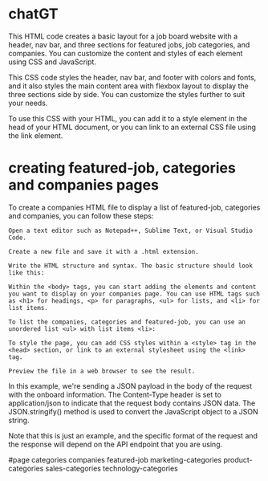 # chatGT

This HTML code creates a basic layout for a job board website with a header, nav bar, and three sections for featured jobs, job categories, and companies. You can customize the content and styles of each element using CSS and JavaScript.

This CSS code styles the header, nav bar, and footer with colors and fonts, and it also styles the main content area with flexbox layout to display the three sections side by side. You can customize the styles further to suit your needs.

To use this CSS with your HTML, you can add it to a style element in the head of your HTML document, or you can link to an external CSS file using the link element.

# creating featured-job, categories and companies pages

To create a companies HTML file to display a list of featured-job, categories and companies, you can follow these steps:

    Open a text editor such as Notepad++, Sublime Text, or Visual Studio Code.

    Create a new file and save it with a .html extension.

    Write the HTML structure and syntax. The basic structure should look like this:

    Within the <body> tags, you can start adding the elements and content you want to display on your companies page. You can use HTML tags such as <h1> for headings, <p> for paragraphs, <ul> for lists, and <li> for list items.

    To list the companies, categories and featured-job, you can use an unordered list <ul> with list items <li>:

    To style the page, you can add CSS styles within a <style> tag in the <head> section, or link to an external stylesheet using the <link> tag.

    Preview the file in a web browser to see the result.

In this example, we're sending a JSON payload in the body of the request with the onboard information. The Content-Type header is set to application/json to indicate that the request body contains JSON data. The JSON.stringify() method is used to convert the JavaScript object to a JSON string.

Note that this is just an example, and the specific format of the request and the response will depend on the API endpoint that you are using.

#page
categories
companies
featured-job
marketing-categories
product-categories
sales-categories
technology-categories